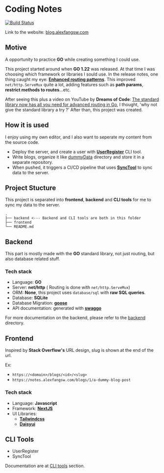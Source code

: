 # Coding Notes 
[![Build Status](https://drone.alexfangsw.com/api/badges/AlexFangSW/personal_blog/status.svg?ref=refs/heads/development)](https://drone.alexfangsw.com/AlexFangSW/personal_blog)

Link to the website: [blog.alexfangsw.com](https://blog.alexfangsw.com)

## Motive
A opportunity to practice **GO** while creating something I could use.

This project started around when **GO 1.22**  was released.
At that time I was choosing which framework or libraries I sould use. 
In the release notes, one thing caught my eye: 
**[Enhanced routing patterns](https://tip.golang.org/doc/go1.22#enhanced_routing_patterns)**.
This improved `net/http.ServeMux` quite a lot, adding features such as **path params**, **restrict methods to routes**...etc.

After seeing this plus a video on YouTube by **Dreams of Code**: [The standard library now has all you need for advanced routing in Go](https://www.youtube.com/watch?v=H7tbjKFSg58),
I thought, 'why not give the standard library a try ?' After than, this project was created.

## How it is used
I enjoy using my own editor, and I also want to seperate my content from the source code.

- Deploy the server, and create a user with **[UserRegister](./backend/README.md#userregister)** CLI tool.
- Write blogs, organize it like [dummyData](./backend/dummyData/) directory and store it in a separate repository.
- When pushed, it triggers a CI/CD pipeline that uses **[SyncTool](./backend/README.md#synctool)** to sync data to the server.


## Project Stucture
This project is separated into **frontend**, **backend** and **CLI tools** for me to sync my data to the server.
```
.
├── backend <--- Backend and CLI tools are both in this folder
├── frontend
└── README.md
```

## Backend
This part is mostly made with the **GO** standard library,
not just routing, but also database related stuff.

### Tech stack
- Language: **GO**
- Server: **net/http** ( Routing is done with `net/http.ServeMux`)
- ORM: **None**, this project uses `database/sql` with **raw SQL queries**.
- Database: **SQLite**
- Database Migration: **[goose](https://github.com/pressly/goose)**
- API documentation: generated with **[swaggo](https://github.com/swaggo/swag)**

For more documentation on the backend, please refer to the [backend](./backend/) directory.

## Frontend
Inspired by **Stack Overflow's** URL design, slug is shown at the end of the url.

Ex: 
- `https://<domain>/blogs/<id>/<slug>`
- `https://notes.alexfangsw.com/blogs/1/a-dummy-blog-post`

### Tech stack
- Language: **Javascript**
- Framework: **[NextJS](https://nextjs.org/)**
- UI Libraries: 
    - **[Tailwindcss](https://tailwindcss.com/)**
    - **[Daisyui](https://daisyui.com/)**

## CLI Tools
- UserRegister
- SyncTool

Documentation are at [CLI tools](./backend/README.md#cli-tools) section.
